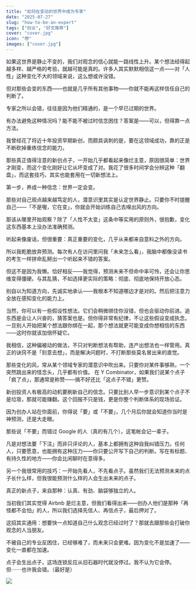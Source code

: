 ```yaml
---
title: "如何在变动的世界中成为专家"
date: "2025-07-27"
slug: "how-to-be-an-expert"
tags: ["创业", "好文推荐"]
cover: "cover.jpg"
icon: "😎"
images: ["cover.jpg"]
---
```

如果这世界是静止不变的，我们对观念的信心就能一路线性上升。某个想法经得起越多样、越严格的考验，就越可能是真的。许多人其实默默相信这一点——对「人性」这种变化不大的领域来说，这么想或许没错。



但对那些会变的东西——也就是几乎所有其他事物——你就不能再这样信任自己的判断了。



专家之所以会错，往往是因为他们精通的，是一个早已过期的世界。



有办法避免这种情况吗？能不能不被过时信念困住？答案是——可以，但得靠一点方法。



我曾经花了将近十年投资早期新创，而颇具讽刺的是，要在这领域成功，靠的正是不断砍掉重练信念的能力。



那些真正值得注意的新创点子，一开始几乎都看起来像烂主意，原因很简单：世界才刚变，而这个变化刚好让它从坏变成了对。我花了很多时间学会分辨这种「翻盘」，而这套技巧，其实也能套用在一切新想法上。



第一步，养成一种信念：世界一定会变。



那些对自己观点越来越笃定的人，潜意识里其实是认定世界静止。只要你不时提醒自己——「不是喔，它在变」，你就会开始训练自己去嗅出风的方向。



那该从哪里开始观察？除了「人性不太变」这条中等实用的原则外，很抱歉，变化这东西基本上没办法准确预测。



听起来像废话，但很重要：真正重要的变化，几乎从来都来自意料之外的方向。



所以我乾脆放弃预测。每次有人在访问里问我「未来怎么看」，我脑中都像没读书的考生一样拼命乱掰出一个听起来不错的答案。



但这不是因为我懒。恰好相反——我觉得，预测未来不但命中率可怜，还会让你思维变得僵硬。与其乱猜，不如选择更实际的策略：彻底、彻底地保持开放心态。



别自以为知道方向，先诚实地承认——我根本不知道哪边才是对的。然后把注意力全放在感知变化的能力上。



当然，你可以有一些假设性想法。它们会稍微绑住你没错，但也会驱动你前进。追东西是会让人兴奋的，猜答案也是。但你得非常有纪律，不让这些假设变成执念。
一旦别人开始把某个想法跟你绑在一起，那个想法就更可能变成你想相信的东西——这时你就该加倍怀疑它。



我相信，这种偏被动的做法，不只对判断想法有帮助，连产出想法也一样管用。真正的诀窍不是「刻意去想」，而是解决问题时，不打断那些莫名冒出来的直觉。



那些变化的风，常从某个领域专家的潜意识中吹出来。只要你对某件事够熟，一个突然跳出来的怪念头，几乎都有价值。
在 Y Combinator，如果我们说某个点子「疯了点」，那通常是称赞——搞不好还比「这点子不错」更赞。



新创投资人有极高的动机要刷新自己的信念。只要比别人早一步意识到某个点子不是垃圾，那就可能赚翻。这个回报不只是钱，更是你整个判断体系的现场验证。



因为创办人站在你面前，你得说「要」或「不要」，几个月后你就会知道你当时是神预测，还是大走眼。



那些说「不要」而错过 Google 的人（真的有几个），这笔帐会记一辈子。



凡是对想法要「下注」而非只评论的人，基本上都拥有这种自我纠错压力。任何人，只要愿意，也能拥有这种压力——你只要公开写下自己的判断。写在有标题、有持久性的地方——你会比闲聊时在意得多。



另一个我很常用的技巧：一开始先看人，不先看点子。虽然我们无法预测未来的点子长什么样，但我很能预测什么样的人会生出未来的点子。



真正的新点子，来自那种：认真、有劲、脑袋够独立的人。



当初我们其实觉得 Airbnb 是烂主意，但我们看得出来——创办人他们是那种「再怪都不会怕」的人，所以我们选择先信人、再信点子，最后押对了。



这招其实通用：想要快一点知道自己什么观念已经过时了？那就去跟那些会打破你观念的人当朋友。



不被自己的专业反困住，已经够难了，而未来只会更难。因为变化不是加速了——变化一直都在加速。



点子会生出点子，这场连锁反应从旧石器时代就没停过。我不认为它会停。
但⋯⋯也许我会错。（最好是）




![](https://prod-files-secure.s3.us-west-2.amazonaws.com/112d0858-5090-4d34-a606-b75eb8d65fd2/46476355-9cf3-4e99-9b7a-3531bc426380/1000202064.png?X-Amz-Algorithm=AWS4-HMAC-SHA256&X-Amz-Content-Sha256=UNSIGNED-PAYLOAD&X-Amz-Credential=ASIAZI2LB4663RU3A2WI%2F20250830%2Fus-west-2%2Fs3%2Faws4_request&X-Amz-Date=20250830T064016Z&X-Amz-Expires=3600&X-Amz-Security-Token=IQoJb3JpZ2luX2VjEHYaCXVzLXdlc3QtMiJHMEUCIAK1rwgte60%2BtQE01sxT%2FjQswoCQ2lUp5bjuViZYOAbxAiEA5dfj6XGAKrJZ9ZYatpwtc%2FtZHeFyparhTzPlJprRz7EqiAQIz%2F%2F%2F%2F%2F%2F%2F%2F%2F%2F%2FARAAGgw2Mzc0MjMxODM4MDUiDOj4m4v7tj88Yn45QCrcA1DsuI5CoJpZ1buwMKNRtWmS2QwCtM4EYjNmVVe5e19g0wlKVF1wSYbKzDuHZjlsUCKq9HfSHFln5eGrkA4Zs87D%2FynStLkC34UiWyuf9fK%2B6FSQQ6mJI0mMAY%2Fst4zI9Tw2wO53v7lNZ72zc5It5kBuGnuJMXOTaFA%2B9KrgnjsCr0A0PhDIPVZdSH%2Fk441JI0Yzb5Rw%2BaUsAcFzqQdyPT3DOE8sL7enPZb6w9K9m77qD7bxkm%2Bnq%2Be12YkLf60pW5VnklZVxusWPOALTGkRLctmFF8uc6fcTL%2FU0JMo9AVZbdkJba1pfQufDRb4fvhVdoPSXOkjjhGLZXkVNqfVmkU59whQKgmfl6EeD28RoHq%2BWkQ77d3LGS6hFVqNm2C2dAzdyYtiE5REOGk6ShWcN%2ByBrztBdpX4gFwA1DHGXwz8ttr11G8PNY%2BJN3103dkFNBHw3nk%2FQpQj%2B44Z4wbBY5mEtThIoEccEShT0tgA25sW04DqFpWwE%2BoKy3XhZ%2FaM6QLEiel9kPvIUEAhnH%2BsUk9twYgLr0HUWX9mXF5iM11P6rAjXBaPx5kzhEBHn3Gc03pSTrZ4%2BRebZsLjs50ABRMhUpmxA7dpgBV5AkgiBYeQssxUT1imW5R6AIUfMM6lysUGOqUBzJ7S%2FV4fp7%2F1iecB9fUFHQYKLmbAEdNnVmjzuSPRy2Jf49Xo41oZ7SRudQmqv0iv%2FTn1bCCFRKoSvgUVJm2wNbzVpy9D4CJ3zM65xrK%2B0Ex8kkRyyi60Ie0cNHTc47rsmfXhiByDHzPROo4lvwXhbKbXtB%2F2lqw3sj9lBuU3yjhrsCJHLvCldIkvXcg90hkPiL9QUm5jdHDdbpEE5WOJkWX%2B7x5w&X-Amz-Signature=dafb2471e87324ef0f49c2b2b2b7434b263a30c8efb6a8170e3ae839a8220239&X-Amz-SignedHeaders=host&x-amz-checksum-mode=ENABLED&x-id=GetObject)

